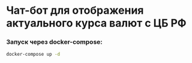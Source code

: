 # Чат-бот для отображения актуального курса валют с ЦБ РФ


### Запуск через docker-compose:
```bash
docker-compose up -d
```
